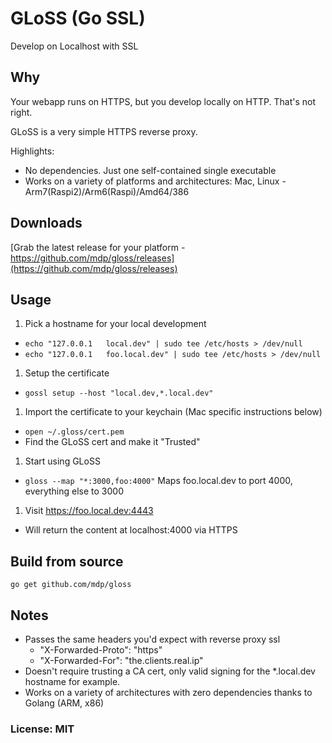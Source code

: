 # GLoSS (Go SSL)
Develop on Localhost with SSL

## Why

Your webapp runs on HTTPS, but you develop locally on HTTP. That's not right.

GLoSS is a very simple HTTPS reverse proxy.

Highlights:
- No dependencies. Just one self-contained single executable
- Works on a variety of platforms and architectures: Mac, Linux - Arm7(Raspi2)/Arm6(Raspi)/Amd64/386

## Downloads

[Grab the latest release for your platform - https://github.com/mdp/gloss/releases](https://github.com/mdp/gloss/releases)

## Usage

1. Pick a hostname for your local development
  - `echo "127.0.0.1   local.dev" | sudo tee /etc/hosts > /dev/null`
  - `echo "127.0.0.1   foo.local.dev" | sudo tee /etc/hosts > /dev/null`
1. Setup the certificate
  - `gossl setup --host "local.dev,*.local.dev"`
1. Import the certificate to your keychain (Mac specific instructions below)
  - `open ~/.gloss/cert.pem`
  - Find the GLoSS cert and make it "Trusted"
1. Start using GLoSS
  - `gloss --map "*:3000,foo:4000"` Maps foo.local.dev to port 4000, everything else to 3000
1. Visit https://foo.local.dev:4443
  - Will return the content at localhost:4000 via HTTPS

## Build from source

`go get github.com/mdp/gloss`

## Notes

- Passes the same headers you'd expect with reverse proxy ssl
  - "X-Forwarded-Proto": "https"
  - "X-Forwarded-For": "the.clients.real.ip"
- Doesn't require trusting a CA cert, only valid signing for the \*.local.dev hostname for example.
- Works on a variety of architectures with zero dependencies thanks to Golang (ARM, x86)

### License: MIT

